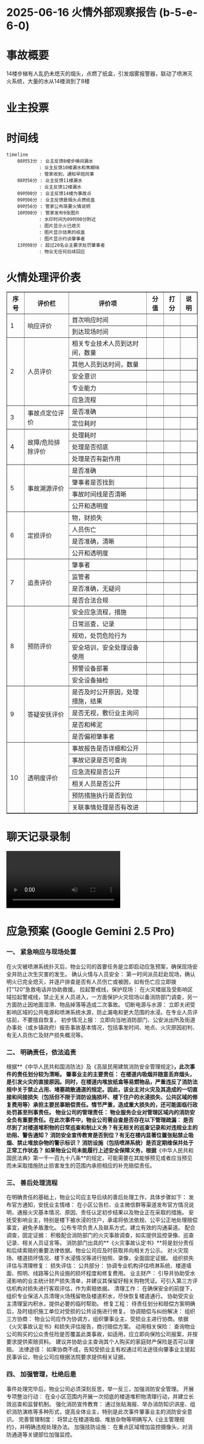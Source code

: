 # 2025-06-16 火情外部观察报告 (b-5-e-6-0)


# 事故概要

14楼步梯有人乱扔未熄灭的烟头，点燃了纸盒，引发烟雾报警器，联动了喷淋灭火系统，大量的水从14楼淌到了8楼


# 业主投票



# 时间线
```mermaid
timeline
    08时53分 : 业主反馈8楼步梯间漏水
            : 业主反馈10楼漏水和焦糊味
            : 管家收到，通知早班同事
    08时56分 : 业主反馈11楼漏水
            : 业主反馈12楼漏水
    09时00分 : 业主反馈14楼为事故点
    09时06分 : 业主反馈是烟头点燃纸盒
    09时56分 : 管家公布简要火情说明
    10时00分 : 管家发布9张图片
            : 水印时间为09时00分附近
            : 图片显示火已熄灭
            : 图片显示烧黑的纸盒
            : 图片显示约谈肇事者
    13时08分 : 超过20名业主要求处罚肇事者
            : 物业无任何后续回应
```


# 火情处理评价表
<table border="1" cellpadding="5" cellspacing="0">
  <thead>
    <tr>
      <th>序号</th>
      <th>评价栏</th>
      <th>评价项</th>
      <th>分值</th>
      <th>打分</th>
      <th>说明</th>
    </tr>
  </thead>
  <tbody>
    <tr>
      <td rowspan="2">1</td>
      <td rowspan="2">响应评价</td>
      <td>首次响应时间</td>
      <td></td>
      <td></td>
    </tr>
    <tr>
      <td>到达现场时间</td>
      <td></td>
      <td></td>
      <td></td>
    </tr>
    <tr>
      <td rowspan="5">2</td>
      <td rowspan="5">人员评价</td>
      <td>相关专业技术人员到达时间，数量</td>
      <td></td>
      <td></td>
    </tr>
    <tr>
      <td>其他人员到达时间，数量</td>
      <td></td>
      <td></td>
      <td></td>
    </tr>
    <tr>
      <td>安全意识</td>
      <td></td>
      <td></td>
      <td></td>
    </tr>
    <tr>
      <td>专业能力</td>
      <td></td>
      <td></td>
      <td></td>
    </tr>
    <tr>
      <td>应急流程</td>
      <td></td>
      <td></td>
      <td></td>
    </tr>
    <tr>
      <td rowspan="2">3</td>
      <td rowspan="2">事故点定位评价</td>
      <td>是否准确</td>
      <td></td>
      <td></td>
    </tr>
    <tr>
      <td>定位耗时</td>
      <td></td>
      <td></td>
      <td></td>
    </tr>
    <tr>
      <td rowspan="3">4</td>
      <td rowspan="3">故障/危险排除评价</td>
      <td>处理耗时</td>
      <td></td>
      <td></td>
    </tr>
    <tr>
      <td>处理是否彻底</td>
      <td></td>
      <td></td>
      <td></td>
    </tr>
    <tr>
      <td>处理是否有副作用</td>
      <td></td>
      <td></td>
      <td></td>
    </tr>
    <tr>
      <td rowspan="4">5</td>
      <td rowspan="4">事故溯源评价</td>
      <td>是否准确</td>
      <td></td>
      <td></td>
    </tr>
    <tr>
      <td>肇事者是否找到</td>
      <td></td>
      <td></td>
      <td></td>
    </tr>
    <tr>
      <td>事故时间线是否清晰</td>
      <td></td>
      <td></td>
      <td></td>
    </tr>
    <tr>
      <td>公开和透明度</td>
      <td></td>
      <td></td>
      <td></td>
    </tr>
    <tr>
      <td rowspan="4">6</td>
      <td rowspan="4">定损评价</td>
      <td>物，财损失</td>
      <td></td>
      <td></td>
    </tr>
    <tr>
      <td>人员伤亡</td>
      <td></td>
      <td></td>
      <td></td>
    </tr>
    <tr>
      <td>是否准确，清晰</td>
      <td></td>
      <td></td>
      <td></td>
    </tr>
    <tr>
      <td>公开和透明度</td>
      <td></td>
      <td></td>
      <td></td>
    </tr>
    <tr>
      <td rowspan="4">7</td>
      <td rowspan="4">追责评价</td>
      <td>肇事者</td>
      <td></td>
      <td></td>
    </tr>
    <tr>
      <td>监管者</td>
      <td></td>
      <td></td>
      <td></td>
    </tr>
    <tr>
      <td>是否准确，无疑问</td>
      <td></td>
      <td></td>
      <td></td>
    </tr>
    <tr>
      <td>是否合法合规</td>
      <td></td>
      <td></td>
      <td></td>
    </tr>
    <tr>
      <td rowspan="6">8</td>
      <td rowspan="6">预防评价</td>
      <td>安全应急流程，措施</td>
      <td></td>
      <td></td>
    </tr>
    <tr>
      <td>日常巡查，记录</td>
      <td></td>
      <td></td>
      <td></td>
    </tr>
    <tr>
      <td>规劝，处罚危险行为</td>
      <td></td>
      <td></td>
      <td></td>
    </tr>
    <tr>
      <td>安全培训，安全处理设备使用</td>
      <td></td>
      <td></td>
      <td></td>
    </tr>
    <tr>
      <td>预警设备部署</td>
      <td></td>
      <td></td>
      <td></td>
    </tr>
    <tr>
      <td>安全设备抽检</td>
      <td></td>
      <td></td>
      <td></td>
    </tr>
    <tr>
      <td rowspan="4">9</td>
      <td rowspan="4">答疑安抚评价</td>
      <td>是否及时公开原因，处理措施，结果</td>
      <td></td>
      <td></td>
    </tr>
    <tr>
      <td>是否无视，敷衍业主询问</td>
      <td></td>
      <td></td>
      <td></td>
    </tr>
    <tr>
      <td>是否和稀泥</td>
      <td></td>
      <td></td>
      <td></td>
    </tr>
    <tr>
      <td>是否偏袒肇事者</td>
      <td></td>
      <td></td>
      <td></td>
    </tr>
    <tr>
      <td rowspan="6">10</td>
      <td rowspan="6">透明度评价</td>
      <td>事故报告是否详细和公开</td>
      <td></td>
      <td></td>
    </tr>
    <tr>
      <td>事故记录是否可查询</td>
      <td></td>
      <td></td>
      <td></td>
    </tr>
    <tr>
      <td>应急流程是否公开</td>
      <td></td>
      <td></td>
      <td></td>
    </tr>
    <tr>
      <td>相关人员是否公开</td>
      <td></td>
      <td></td>
      <td></td>
    </tr>
    <tr>
      <td>预防措施执行是否到位</td>
      <td></td>
      <td></td>
      <td></td>
    </tr>
    <tr>
      <td>关联事情处理是否有改进</td>
      <td></td>
      <td></td>
      <td></td>
    </tr>
  </tbody>
</table>


# 聊天记录录制
<video src="video/f0f575e790bb47a9a753c20fa7d32b01.mp4"></video>


# 应急预案 (Google Gemini 2.5 Pro)
### 一、 紧急响应与现场处置
在火灾被喷淋系统扑灭后，物业公司的首要任务是立即启动应急预案，确保现场安全并防止次生灾害的发生。
确认火情与人员安全： 第一时间派员赶赴现场，确认明火已完全熄灭，并逐户排查是否有人员伤亡或被困，如有伤亡应立即拨打“120”急救电话并协助救援。 
拉起警戒线，保护现场： 在火灾楼层及受影响区域拉起警戒线，禁止无关人员进入，一方面保护火灾现场以备消防部门调查，另一方面防止因地面湿滑、物品掉落等造成二次事故。 
切断电源与水源： 立即关闭受影响区域的公共电源和喷淋系统水源，防止漏电和更大范围的水浸。在专业人员评估前，不要擅自恢复。 
初步情况上报： 立即向当地消防部门、公安派出所及街道办事处（或乡镇政府）报告事故基本情况，包括事发时间、地点、火灾原因初判、有无人员伤亡及财产损失概况等。 
### 二、 明确责任，依法追责
根据**《中华人民共和国消防法》及《高层民用建筑消防安全管理规定》**，此次事件的责任划分较为清晰。
肇事业主的主要责任： 在楼道内吸烟并随意丢弃烟头，是引发火灾的直接原因。同时，在楼道内堆放纸盒等易燃物品，严重违反了消防法规中关于禁止占用、堵塞疏散通道的规定。因此，该业主对火灾及其造成的一切直接和间接损失（包括但不限于消防设施损坏、楼下住户的水浸损失、公共区域的修复费用等）承担主要民事赔偿责任。情节严重，造成重大损失的，还可能面临行政处罚甚至刑事责任。 
物业公司的管理责任： 物业服务企业对管理区域内的消防安全负有重要责任。在此次事件中，物业公司需自查是否存在以下管理疏漏： 是否尽到了对楼道堆积物的日常巡查和制止义务？有无相关的巡查记录和对违规业主的劝阻、警告通知？ 
消防安全宣传教育是否到位？有无在楼内显著位置张贴禁止吸烟、禁止堆放杂物的警示标识？ 
消防设施（包括喷淋系统）是否定期维保并处于正常工作状态？ 
如果物业公司未能履行上述安全保障义务，根据**《中华人民共和国民法典》第一千一百九十八条**的规定，可能需要在其能够预见或者应当预见而未采取措施防止损害发生的范围内承担相应的补充赔偿责任。
### 三、 善后处理流程
在明确责任的基础上，物业公司应主导后续的善后处理工作，具体步骤如下：
发布官方通知，安抚业主情绪：
在小区公告栏、业主微信群等渠道发布官方情况说明，通报火灾基本情况、原因、责任认定初步结果以及物业正在采取的措施。 
安抚受影响业主，特别是楼下被水浸的住户，承诺将依法依规、公平公正地处理赔偿事宜，避免矛盾激化。 
公布专项负责人及联系方式，建立有效的沟通渠道。 
配合调查，固定证据：
积极配合消防部门的火灾事故调查，如实提供监控录像、巡查记录、相关人员证言等。 
消防部门出具的**《火灾事故认定书》**将是划分责任和后续索赔的重要法律依据。物业公司应及时获取并向相关方公示。 
对火灾现场、楼道损坏情况、楼下水浸情况等进行拍照、录像，全面固定证据。 
组织损失评估与清理修复：
损失评估： 公共部分： 协调专业机构评估喷淋系统、楼道墙面、照明、线路等公共设施的损坏程度和修复费用。 
业主财产： 引导并协助受水浸影响的业主统计财产损失清单，并建议其保留好相关购物凭证。可引入第三方评估机构对损失进行客观评估，作为索赔依据。 
清理工作： 在确保安全的前提下，组织专业保洁人员清理火场残留物及楼道积水，尽快恢复楼道通行。 
协助受灾业主清理室内积水，提供必要的临时帮助。 
修复工程： 待责任划分和赔偿方案明确后，及时组织施工单位对受损的公共设施进行修复。 
协调赔偿与纠纷解决：
组织三方协商： 物业公司应作为协调方，组织肇事业主、受损业主进行协商。依据《火灾事故认定书》和损失评估报告，商讨赔偿方案。 
动用相关保险： 查询物业公司购买的公众责任险是否覆盖此类事故，如适用，应立即向保险公司报案，并按要求提供索赔资料。 
建议并协助业主查询其个人购买的家庭财产保险是否可以理赔。 
法律途径： 如果协商不成，告知受损业主有权通过司法途径向肇事业主提起民事诉讼，物业公司应根据法院要求提供相关证据。 
### 四、 加强管理，杜绝后患
事件处理完毕后，物业公司必须深刻反思，举一反三，加强消防安全管理。
开展专项整治行动： 在全小区范围内开展一次彻底的楼道堆积物清理行动，并建立长效巡查和监督机制。 
强化消防宣传教育： 通过张贴海报、举办消防知识讲座、组织消防演练等多种形式，提高全体业主，特别是此次事件肇事业主的消防安全意识。 
完善管理制度： 将禁止在楼道吸烟、堆放杂物等明确写入《业主管理规约》，并明确违规处理办法。 
加强技防设施： 在重点区域增加监控摄像头，对消防通道等关键部位加强监控。

